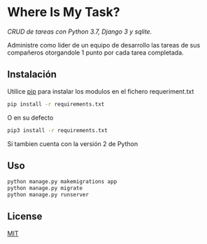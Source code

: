 # Where Is My Task?

*CRUD de tareas con Python 3.7, Django 3 y sqlite.*

Administre como lider de un equipo de desarrollo las tareas de sus compañeros
otorgandole 1 punto por cada tarea completada.


## Instalación

Utilice [pip](https://pip.pypa.io/en/stable/) para instalar los modulos en el fichero requeriment.txt

```bash
pip install -r requirements.txt
```
O en su defecto
```bash
pip3 install -r requirements.txt
```
Si tambien cuenta con la versión 2 de Python

## Uso
```bash
python manage.py makemigrations app
python manage.py migrate
python manage.py runserver
```

## License
[MIT](https://choosealicense.com/licenses/mit/)
